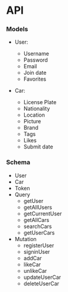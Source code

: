 # API

### **Models**
- User:
  - Username
  - Password
  - Email
  - Join date
  - Favorites

- Car:
  - License Plate
  - Nationality
  - Location
  - Picture
  - Brand
  - Tags
  - Likes
  - Submit date

### **Schema**
- User
- Car
- Token
- Query
  - getUser
  - getAllUsers
  - getCurrentUser
  - getAllCars
  - searchCars
  - getUserCars
- Mutation
  - registerUser
  - signinUser
  - addCar
  - likeCar
  - unlikeCar
  - updateUserCar
  - deleteUserCar